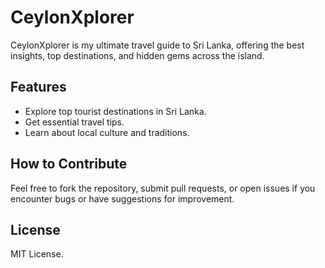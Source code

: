 # CeylonXplorer

CeylonXplorer is my ultimate travel guide to Sri Lanka, offering the best insights, top destinations, and hidden gems across the island.

## Features
- Explore top tourist destinations in Sri Lanka.
- Get essential travel tips.
- Learn about local culture and traditions.

## How to Contribute
Feel free to fork the repository, submit pull requests, or open issues if you encounter bugs or have suggestions for improvement.

## License
MIT License.
